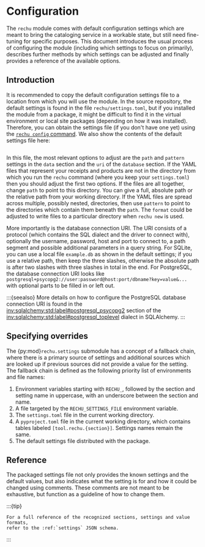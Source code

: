 # Configuration

The `rechu` module comes with default configuration settings which are meant to 
bring the cataloging service in a workable state, but still need fine-tuning 
for specific purposes. This document introduces the usual process of 
configuring the module (including which settings to focus on primarily), 
describes further methods by which settings can be adjusted and finally 
provides a reference of the available options.

## Introduction

It is recommended to copy the default configuration settings file to a location 
from which you will use the module. In the source repository, the default 
settings is found in the file `rechu/settings.toml`, but if you installed the 
module from a package, it might be difficult to find it in the virtual 
environment or local site packages (depending on how it was installed). 
Therefore, you can obtain the settings file (if you don't have one yet) using 
the [`rechu config` command](commands.md#output-configuration). We also show 
the contents of the default settings file here:

```{literalinclude} ../../rechu/settings.toml
```

In this file, the most relevant options to adjust are the `path` and `pattern` 
settings in the `data` section and the `uri` of the `database` section. If the 
YAML files that represent your receipts and products are not in the directory 
from which you run the `rechu` command (where you keep your `settings.toml`) 
then you should adjust the first two options. If the files are all together, 
change `path` to point to this directory. You can give a full, absolute path or 
the relative path from your working directory. If the YAML files are spread 
across multiple, possibly nested, directories, then use `pattern` to point to 
the directories which contain them beneath the `path`. The `format` could be 
adjusted to write files to a particular directory when `rechu new` is used.

More importantly is the database connection URI. The URI consists of a protocol 
(which contains the SQL dialect and the driver to connect with), optionally the 
username, password, host and port to connect to, a path segment and possible 
additional parameters in a query string. For SQLite, you can use a local file 
`example.db` as shown in the default settings; if you use a relative path, then 
keep the three slashes, otherwise the absolute path is after two slashes with 
three slashes in total in the end. For PostgreSQL, the database connection URI 
looks like `postgresql+psycopg2://user:password@host:port/dbname?key=value&...` 
with optional parts to be filled in or left out.

:::{seealso}
More details on how to configure the PostgreSQL database connection URI is 
found in the <inv:sqlalchemy:std:label#postgresql_psycopg2> section of the 
<inv:sqlalchemy:std:label#postgresql_toplevel> dialect in SQLAlchemy.
:::

## Specifying overrides

The {py:mod}`rechu.settings` submodule has a concept of a fallback chain, where 
there is a primary source of settings and additional sources which are looked 
up if previous sources did not provide a value for the setting. The fallback 
chain is defined as the following priority list of environments and file names:

1. Environment variables starting with `RECHU_`, followed by the section and 
   setting name in uppercase, with an underscore between the section and name.
2. A file targeted by the `RECHU_SETTINGS_FILE` environment variable.
3. The `settings.toml` file in the current working directory.
4. A `pyproject.toml` file in the current working directory, which contains 
   tables labeled `[tool.rechu.{section}]`. Settings names remain the same.
5. The default settings file distributed with the package.

## Reference

The packaged settings file not only provides the known settings and the default 
values, but also indicates what the setting is for and how it could be changed 
using comments. These comments are not meant to be exhaustive, but function as 
a guideline of how to change them.

:::{tip}
```{eval-rst}
For a full reference of the recognized sections, settings and value formats, 
refer to the :ref:`settings` JSON schema.
```
:::
